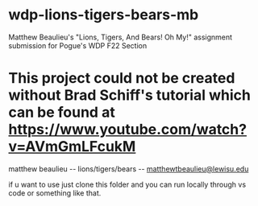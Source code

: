 # wdp-lions-tigers-bears-mb

Matthew Beaulieu's "Lions, Tigers, And Bears! Oh My!" assignment submission for Pogue's WDP F22 Section

# This project could not be created without Brad Schiff's tutorial which can be found at https://www.youtube.com/watch?v=AVmGmLFcukM 

matthew beaulieu -- lions/tigers/bears -- matthewtbeaulieu@lewisu.edu

if u want to use just clone this folder and you can run locally through vs code or something like that.
